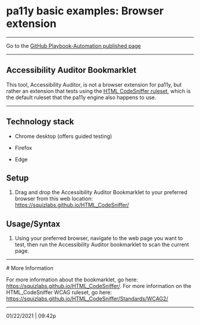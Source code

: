 # pa11y basic examples: Browser extension

<hr>

Go to the [GitHub Playbook-Automation published page](https://section508coordinators.github.io/Dev-Automation/)

<hr>

## Accessibility Auditor Bookmarklet

This  tool, Accessibility Auditor, is not a browser extension for pa11y, but rather an extension that tests using the [HTML CodeSniffer ruleset](https://squizlabs.github.io/HTML_CodeSniffer/Standards/WCAG2/), which is the default ruleset that the pa11y engine also happens to use.

<hr>

## Technology stack

- Chrome desktop (offers guided testing)

- Firefox

- Edge

  

## Setup

1. Drag and drop the Accessibility Auditor Bookmarklet to your preferred browser from this web location: https://squizlabs.github.io/HTML_CodeSniffer/

   

## Usage/Syntax

1. Using your preferred browser, navigate to the web page you want to test, then run the Accessibility Auditor bookmarklet to scan the current page.

<hr>
# More Information

For more information about the bookmarklet, go here: https://squizlabs.github.io/HTML_CodeSniffer/. For more information on the HTML_CodeSniffer WCAG ruleset, go here: https://squizlabs.github.io/HTML_CodeSniffer/Standards/WCAG2/

<hr>


01/22/2021 | 09:42p
